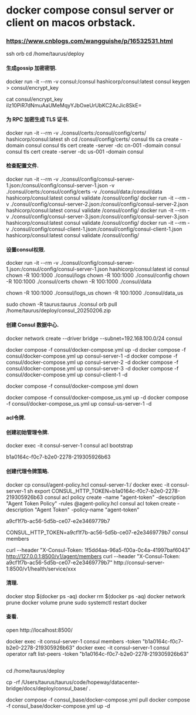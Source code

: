 



# docker compose consul server or client on macos orbstack.
### https://www.cnblogs.com/wangguishe/p/16532531.html

ssh orb
cd /home/taurus/deploy

#### 生成gossip 加密密钥.
docker run -it --rm -v consul:/consul hashicorp/consul:latest consul keygen > consul/encrypt_key

cat consul/encrypt_key
iIz10PiR7dNmuAaUMeMqyYJbOxeUrUbKC2AcJic8SkE=

#### 为 RPC 加密生成 TLS 证书.
docker run -it --rm -v ./consul/certs:/consul/config/certs/ hashicorp/consul:latest sh
cd /consul/config/certs/
consul tls ca create -domain consul
consul tls cert create -server -dc cn-001 -domain consul
consul tls cert create -server -dc us-001 -domain consul

#### 检查配置文件.
docker run -it --rm -v ./consul/config/consul-server-1.json:/consul/config/consul-server-1.json -v ./consul/certs:/consul/config/certs -v ./consul/data:/consul/data hashicorp/consul:latest consul validate /consul/config/
docker run -it --rm -v ./consul/config/consul-server-2.json:/consul/config/consul-server-2.json  hashicorp/consul:latest consul validate /consul/config/
docker run -it --rm -v ./consul/config/consul-server-3.json:/consul/config/consul-server-3.json  hashicorp/consul:latest consul validate /consul/config/
docker run -it --rm -v ./consul/config/consul-client-1.json:/consul/config/consul-client-1.json  hashicorp/consul:latest consul validate /consul/config/

#### 设置consul权限.
docker run -it --rm -v ./consul/config/consul-server-1.json:/consul/config/consul-server-1.json  hashicorp/consul:latest id consul
chown -R 100:1000 ./consul/logs
chown -R 100:1000 ./consul/config
chown -R 100:1000 ./consul/certs
chown -R 100:1000 ./consul/data

chown -R 100:1000 ./consul/logs_us
chown -R 100:1000 ./consul/data_us

sudo chown -R taurus:taurus ./consul
orb pull /home/taurus/deploy/consul_20250206.zip

#### 创建 Consul 数据中心.

docker network create --driver bridge --subnet=192.168.100.0/24 consul

docker compose -f consul/docker-compose.yml up -d
docker compose -f consul/docker-compose.yml up consul-server-1 -d
docker compose -f consul/docker-compose.yml up consul-server-2 -d
docker compose -f consul/docker-compose.yml up consul-server-3 -d
docker compose -f consul/docker-compose.yml up consul-client-1 -d

docker compose -f consul/docker-compose.yml down

docker compose -f consul/docker-compose_us.yml up -d
docker compose -f consul/docker-compose_us.yml up consul-us-server-1 -d


#### acl令牌.
#### 创建初始管理令牌.
docker exec -it consul-server-1  consul acl bootstrap

b1a0164c-f0c7-b2e0-2278-219305926b63

#### 创建代理令牌策略.
docker cp consul/agent-policy.hcl consul-server-1:/
docker exec -it consul-server-1 sh
export CONSUL_HTTP_TOKEN=b1a0164c-f0c7-b2e0-2278-219305926b63
consul acl policy create -name "agent-token" -description "Agent Token Policy" -rules @agent-policy.hcl
consul acl token create -description "Agent Token" -policy-name "agent-token"

a9cf1f7b-ac56-5d5b-ce07-e2e3469779b7

CONSUL_HTTP_TOKEN=a9cf1f7b-ac56-5d5b-ce07-e2e3469779b7 consul members

curl --header "X-Consul-Token: 1f5dd4aa-96a5-f00a-0c4a-41997baf6043" http://127.0.0.1:8500/v1/agent/members
curl --header "X-Consul-Token: a9cf1f7b-ac56-5d5b-ce07-e2e3469779b7" http://consul-server-1:8500/v1/health/service/xxx


#### 清理.
docker stop $(docker ps -aq)
docker rm $(docker ps -aq)
docker network prune
docker volume prune
sudo systemctl restart docker


#### 查看.
open http://localhost:8500/

docker exec -it consul-server-1 consul members -token "b1a0164c-f0c7-b2e0-2278-219305926b63"
docker exec -it consul-server-1 consul operator raft list-peers -token "b1a0164c-f0c7-b2e0-2278-219305926b63"


##
cd /home/taurus/deploy

cp -rf /Users/taurus/taurus/code/hopeway/datacenter-bridge/docs/deploy/consul_base/ .

docker compose -f consul_base/docker-compose.yml pull
docker compose -f consul_base/docker-compose.yml up -d